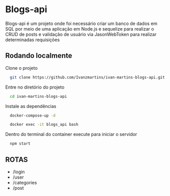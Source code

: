 
# Blogs-api

Blogs-api é um projeto onde foi necessário criar um banco de dados em SQL por meio de uma aplicação em Node.js e sequelize para realizar o CRUD de posts e validação de usuário via JasonWebToken para realizar determinadas requisições


## Rodando localmente

Clone o projeto

```bash
  git clone https://github.com/Ivanzmartins/ivan-martins-blogs-api.git
```

Entre no diretório do projeto

```bash
  cd ivan-martins-blogs-api
```

Instale as dependências

```bash
  docker-compose-up -d

  docker exec -it blogs_api bash
```
Dentro do terminal do container execute para iniciar o servidor
```bash
  npm start
```



## ROTAS

- /login
- /user
- /categories
- /post

